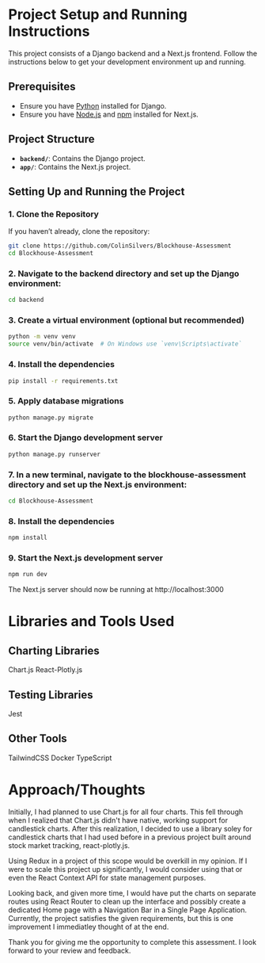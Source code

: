 # Project Setup and Running Instructions

This project consists of a Django backend and a Next.js frontend. Follow the instructions below to get your development environment up and running.

## Prerequisites

- Ensure you have [Python](https://www.python.org/downloads/) installed for Django.
- Ensure you have [Node.js](https://nodejs.org/) and [npm](https://www.npmjs.com/) installed for Next.js.

## Project Structure

- **`backend/`**: Contains the Django project.
- **`app/`**: Contains the Next.js project.

## Setting Up and Running the Project

### 1. Clone the Repository

If you haven’t already, clone the repository:

```bash
git clone https://github.com/ColinSilvers/Blockhouse-Assessment
cd Blockhouse-Assessment
```

### 2. Navigate to the backend directory and set up the Django environment:
```bash
cd backend
```

### 3. Create a virtual environment (optional but recommended)
```bash
python -m venv venv
source venv/bin/activate  # On Windows use `venv\Scripts\activate`
```

### 4. Install the dependencies
```bash
pip install -r requirements.txt
```

### 5. Apply database migrations
```bash
python manage.py migrate
```

### 6. Start the Django development server
```bash
python manage.py runserver
```

### 7. In a new terminal, navigate to the blockhouse-assessment directory and set up the Next.js environment:
```bash
cd Blockhouse-Assessment
```
### 8. Install the dependencies
```bash
npm install
```
### 9. Start the Next.js development server
```bash
npm run dev
```

The Next.js server should now be running at http://localhost:3000

# Libraries and Tools Used

## Charting Libraries

Chart.js
React-Plotly.js

## Testing Libraries

Jest

## Other Tools

TailwindCSS
Docker
TypeScript

# Approach/Thoughts

Initially, I had planned to use Chart.js for all four charts. This fell through when I realized that Chart.js didn't have native, working support for candlestick charts. After this realization, I decided to use a library soley for candlestick charts that I had used before in a previous project built around stock market tracking, react-plotly.js. 

Using Redux in a project of this scope would be overkill in my opinion. If I were to scale this project up significantly, I would consider using that or even the React Context API for state management purposes. 

Looking back, and given more time, I would have put the charts on separate routes using React Router to clean up the interface and possibly create a dedicated Home page with a Navigation Bar in a Single Page Application. Currently, the project satisfies the given requirements, but this is one improvement I immediatley thought of at the end. 

Thank you for giving me the opportunity to complete this assessment. I look forward to your review and feedback.


